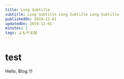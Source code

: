 ```yaml
---
title: Long Subtitle
subtitle: Long Subtitle Long Subtitle Long Subtitle
publishedOn: 2019-11-01
updatedOn: 2019-11-01
minutes: 2
tags: よもやま話
---
```


# test

Hello, Blog !!!
